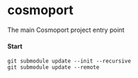 # cosmoport
The main Cosmoport project entry point



#### Start

```
git submodule update --init --recursive
git submodule update --remote
```
